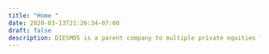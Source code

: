 ```yaml
---
title: "Home "
date: 2020-03-13T21:26:34-07:00
draft: false
description: DIESMO5 is a parent company to multiple private equities like DIESMO5 MEDIA and STADIUM EIGHT.
---
```


